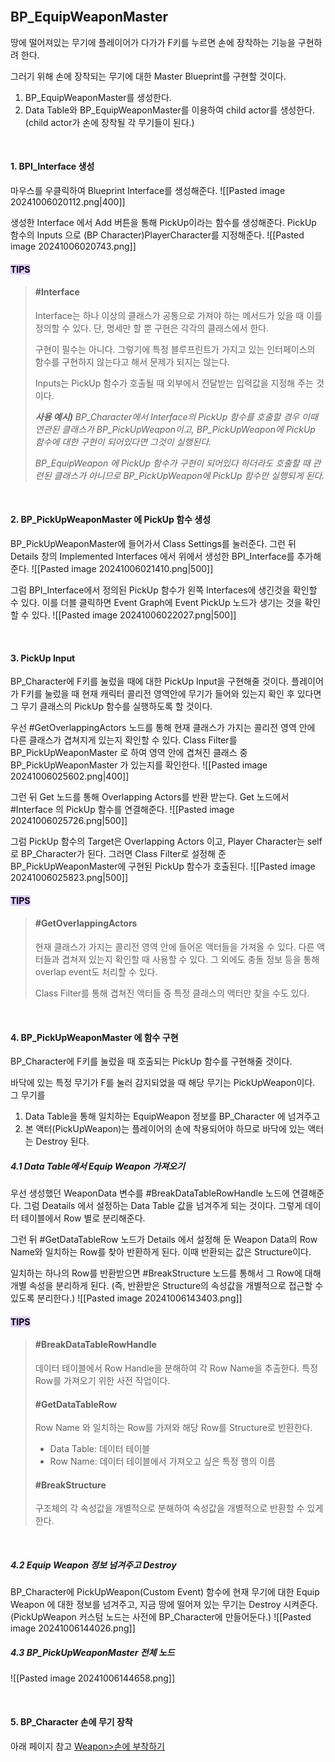 
<br>

## BP_EquipWeaponMaster
땅에 떨어져있는 무기에 플레이어가 다가가 F키를 누르면 손에 장착하는 기능을 구현하려 한다. 

그러기 위해 손에 장착되는 무기에 대한 Master Blueprint를 구현할 것이다.

1. BP_EquipWeaponMaster를 생성한다.
2. Data Table와 BP_EquipWeaponMaster를 이용하여 child actor를 생성한다. (child actor가 손에 장착될 각 무기들이 된다.)

<br>

#### 1. BPI_Interface 생성
마우스를 우클릭하여 Blueprint Interface를 생성해준다.
![[Pasted image 20241006020112.png|400]]

생성한 Interface 에서 Add 버튼을 통해 PickUp이라는 함수를 생성해준다.
PickUp 함수의 Inputs 으로 (BP Character)PlayerCharacter를 지정해준다.
![[Pasted image 20241006020743.png]]

 #### <mark style="background: #D2B3FFA6;">TIPS</mark>
> #### #Interface
> Interface는 하나 이상의 클래스가 공통으로 가져야 하는 메서드가 있을 때 이를 정의할 수 있다. 단, 명세만 할 뿐 구현은 각각의 클래스에서 한다. 
> 
> 구현이 필수는 아니다. 그렇기에 특정 블루프린트가 가지고 있는 인터페이스의 함수를 구현하지 않는다고 해서 문제가 되지는 않는다. 
>
> Inputs는 PickUp 함수가 호출될 때 외부에서 전달받는 입력값을 지정해 주는 것이다.
> 
> _**사용 예시)**_
> _BP_Character에서 Interface의 PickUp 함수를 호출할 경우 이때 연관된 클래스가 BP_PickUpWeapon이고, BP_PickUpWeapon에 PickUp 함수에 대한 구현이 되어있다면 그것이 실행된다._
>
>_BP_EquipWeapon 에 PickUp 함수가 구현이 되어있다 하더라도 호출할 때 관련된 클래스가 아니므로 BP_PickUpWeapon에 PickUp 함수만 실행되게 된다._

<br>

#### 2. BP_PickUpWeaponMaster 에 PickUp 함수 생성
BP_PickUpWeaponMaster에 들어가서 Class Settings를 눌러준다. 그런 뒤 Details 창의 Implemented Interfaces 에서 위에서 생성한 BPI_Interface를 추가해준다. 
![[Pasted image 20241006021410.png|500]]

그럼 BPI_Interface에서 정의된 PickUp 함수가 왼쪽 Interfaces에 생긴것을 확인할 수 있다. 이를 더블 클릭하면 Event Graph에 Event PickUp 노드가 생기는 것을 확인할 수 있다. 
![[Pasted image 20241006022027.png|500]]

<br>

#### 3. PickUp Input
BP_Character에 F키를 눌렀을 때에 대한 PickUp Input을 구현해줄 것이다. 
플레이어가 F키를 눌렀을 때 현재 캐릭터 콜리전 영역안에 무기가 들어와 있는지 확인 후 있다면 그 무기 클래스의 PickUp 함수를 실행하도록 할 것이다.

우선 #GetOverlappingActors 노드를 통해 현재 클래스가 가지는 콜리전 영역 안에 다른 클래스가 겹쳐지게 있는지 확인할 수 있다. 
Class Filter를 BP_PickUpWeaponMaster 로 하여 영역 안에 겹쳐진 클래스 중 BP_PickUpWeaponMaster 가 있는지를 확인한다. 
![[Pasted image 20241006025602.png|400]]

그런 뒤 Get 노드를 통해 Overlapping Actors를 반환 받는다.
Get 노드에서 #Interface 의 PickUp 함수를 연결해준다.
![[Pasted image 20241006025726.png|500]]

그럼 PickUp 함수의 Target은 Overlapping Actors 이고, Player Character는 self 로 BP_Character가 된다. 그러면 Class Filter로 설정해 준 BP_PickUpWeaponMaster에 구현된 PickUp 함수가 호출된다.
![[Pasted image 20241006025823.png|500]]

 #### <mark style="background: #D2B3FFA6;">TIPS</mark>
> #### #GetOverlappingActors
> 현재 클래스가 가지는 콜리전 영역 안에 들어온 액터들을 가져올 수 있다.
> 다른 액터들과 겹쳐져 있는지 확인할 때 사용할 수 있다. 그 외에도 충돌 정보 등을 통해 overlap event도 처리할 수 있다.
> 
> Class Filter를 통해 겹쳐진 액터들 중 특정 클래스의 액터만 찾을 수도 있다.

<br>

#### 4. BP_PickUpWeaponMaster 에 함수 구현
BP_Character에 F키를 눌렀을 때 호출되는 PickUp 함수를 구현해줄 것이다.

바닥에 있는 특정 무기가 F를 눌러 감지되었을 때 해당 무기는 PickUpWeapon이다. 그 무기를 
1. Data Table을 통해 일치하는 EquipWeapon 정보를 BP_Character 에 넘겨주고 
2. 본 액터(PickUpWeapon)는 플레이어의 손에 착용되어야 하므로 바닥에 있는 액터는 Destroy 된다.

##### 4.1 Data Table에서 Equip Weapon 가져오기
우선 생성했던 WeaponData 변수를 #BreakDataTableRowHandle 노드에 연결해준다. 그럼 Deatails 에서 설정하는 Data Table 값을 넘겨주게 되는 것이다. 그렇게 데이터 테이블에서 Row 별로 분리해준다.

그런 뒤 #GetDataTableRow  노드가 Details 에서 설정해 둔 Weapon Data의 Row Name와 일치하는 Row를 찾아 반환하게 된다. 이때 반환되는 값은 Structure이다.

일치하는 하나의 Row를 반환받으면 #BreakStructure 노드를 통해서 그 Row에 대해 개별 속성을 분리하게 된다. (즉, 반환받은 Structure의 속성값을 개별적으로 접근할 수 있도록 분리한다.)
![[Pasted image 20241006143403.png]]

#### <mark style="background: #D2B3FFA6;">TIPS</mark>
> #### #BreakDataTableRowHandle
>데이터 테이블에서 Row Handle을 분해하여 각 Row Name을 추출한다. 특정 Row를 가져오기 위한 사전 작업이다.
>
>#### #GetDataTableRow
>Row Name 와 일치하는 Row를 가져와 해당 Row를 Structure로 반환한다.
>- Data Table: 데이터 테이블
>- Row Name: 데이터 테이블에서 가져오고 싶은 특정 행의 이름
>
>#### #BreakStructure
>구조체의 각 속성값을 개별적으로 분해하여 속성값을 개별적으로 반환할 수 있게 한다.

<br>

##### 4.2 Equip Weapon 정보 넘겨주고 Destroy
BP_Character에 PickUpWeapon(Custom Event) 함수에 현재 무기에 대한 Equip Weapon 에 대한 정보를 넘겨주고, 지금 땅에 떨어져 있는 무기는 Destroy 시켜준다. (PickUpWeapon 커스텀 노드는 사전에 BP_Character에 만들어둔다.)
![[Pasted image 20241006144026.png]]

##### 4.3 BP_PickUpWeaponMaster 전체 노드
![[Pasted image 20241006144658.png]]

<br>

#### 5. BP_Character 손에 무기 장착
아래 페이지 참고
[Weapon>손에 부착하기](4.%20손에%20부착하기.md)